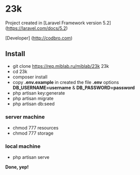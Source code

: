 # 23k

Project created in [Laravel Framework version 5.2] (https://laravel.com/docs/5.2)

[Developer] (http://codbro.com)

## Install

* git clone https://rep.miblab.ru/miblab/23k 23k
* cd 23k
* composer install
* copy **.env.example** in created the file **.env** options **DB_USERNAME=username** & **DB_PASSWORD=password** 
* php artisan key:generate
* php artisan migrate
* php artisan db:seed

### server machine
* chmod 777 resources
* chmod 777 storage

### local machine
* php artisan serve

**Done, yep!**